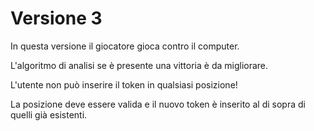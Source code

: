 # Versione 3
In questa versione il giocatore gioca contro il computer.

L'algoritmo di analisi se è presente una vittoria è da migliorare.

L'utente non può inserire il token in qualsiasi posizione!

La posizione deve essere valida e il nuovo token è inserito al di sopra di quelli già esistenti.

